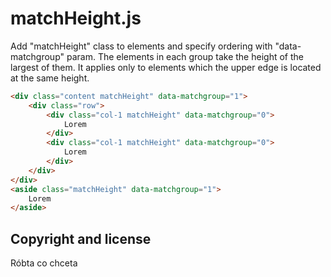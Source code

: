 # matchHeight.js

Add "matchHeight" class to elements and specify ordering with "data-matchgroup" param.
The elements in each group take the height of the largest of them.
It applies only to elements which the upper edge is located at the same height.


```html
<div class="content matchHeight" data-matchgroup="1">
	<div class="row">
		<div class="col-1 matchHeight" data-matchgroup="0">
			Lorem
		</div>
		<div class="col-1 matchHeight" data-matchgroup="0">
			Lorem
		</div>
	</div>
</div>
<aside class="matchHeight" data-matchgroup="1">
	Lorem
</aside>
```


## Copyright and license
Róbta co chceta